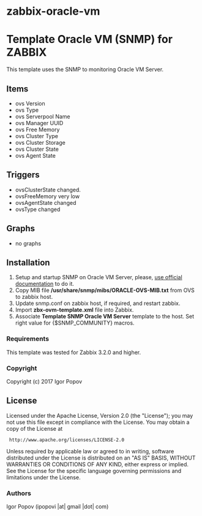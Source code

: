 # zabbix-oracle-vm
Template Oracle VM (SNMP) for ZABBIX
==============

This template uses the SNMP to monitoring Oracle VM Server.


Items
-----
  * ovs Version
  * ovs Type
  * ovs Serverpool Name
  * ovs Manager UUID
  * ovs Free Memory
  * ovs Cluster Type
  * ovs Cluster Storage
  * ovs Cluster State
  * ovs Agent State

Triggers
--------
  * ovsClusterState changed.
  * ovsFreeMemory very low
  * ovsAgentState changed
  * ovsType changed
    
Graphs
------

  * no graphs

Installation
------------
1. Setup and startup SNMP on Oracle VM Server, please, [use official documentation](http://docs.oracle.com/cd/E64076_01/E64083/html/vmadm-config-snmp.html) to do it.
2. Copy MIB file **/usr/share/snmp/mibs/ORACLE-OVS-MIB.txt** from OVS to zabbix host.
3. Update snmp.conf on zabbix host, if required, and restart zabbix.
4. Import **zbx-ovm-template.xml** file into Zabbix.
5. Associate **Template SNMP Oracle VM Server** template to the host. Set right value for {$SNMP_COMMUNITY} macros.

### Requirements

This template was tested for Zabbix 3.2.0 and higher.

### Copyright

  Copyright (c) 2017 Igor Popov

License
-------
   Licensed under the Apache License, Version 2.0 (the "License");
   you may not use this file except in compliance with the License.
   You may obtain a copy of the License at

     http://www.apache.org/licenses/LICENSE-2.0

   Unless required by applicable law or agreed to in writing, software
   distributed under the License is distributed on an "AS IS" BASIS,
   WITHOUT WARRANTIES OR CONDITIONS OF ANY KIND, either express or implied.
   See the License for the specific language governing permissions and
   limitations under the License.

### Authors

  Igor Popov
  (ipopovi |at| gmail |dot| com)
